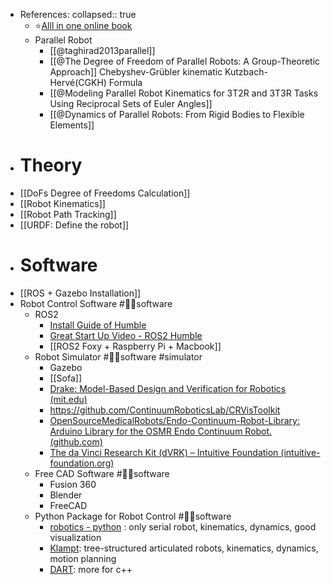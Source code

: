 - References:
  collapsed:: true
	- ⭐️[Alll in one online book](https://motion.cs.illinois.edu/RoboticSystems/)
	- Parallel Robot
		- [[@taghirad2013parallel]]
		- [[@The Degree of Freedom of Parallel Robots: A Group-Theoretic Approach]] 
		  Chebyshev-Grübler kinematic Kutzbach-Hervé(CGKH) Formula
		- [[@Modeling Parallel Robot Kinematics for 3T2R and 3T3R Tasks Using Reciprocal Sets of Euler Angles]]
		- [[@Dynamics of Parallel Robots: From Rigid Bodies to Flexible Elements]]
- # Theory
- [[DoFs Degree of Freedoms Calculation]]
- [[Robot Kinematics]]
- [[Robot Path Tracking]]
- [[URDF: Define the robot]]
- # Software
- [[ROS + Gazebo Installation]]
- Robot Control Software #👩‍💻software
	- ROS2
		- [Install Guide of Humble](https://docs.ros.org/en/humble/Installation.html)
		- [Great Start Up Video - ROS2 Humble](https://www.youtube.com/watch?v=Gg25GfA456o)
		- [[ROS2 Foxy + Raspberry Pi + Macbook]]
	- Robot Simulator #👩‍💻software #simulator
		- Gazebo
		- [[Sofa]]
		- [Drake: Model-Based Design and Verification for Robotics (mit.edu)](https://drake.mit.edu/)
		- https://github.com/ContinuumRoboticsLab/CRVisToolkit
		- [OpenSourceMedicalRobots/Endo-Continuum-Robot-Library: Arduino Library for the OSMR Endo Continuum Robot. (github.com)](https://github.com/OpenSourceMedicalRobots/Endo-Continuum-Robot-Library)
		- [The da Vinci Research Kit (dVRK) – Intuitive Foundation (intuitive-foundation.org)](https://www.intuitive-foundation.org/dvrk/)
	- Free CAD Software #👩‍💻software
		- Fusion 360
		- Blender
		- FreeCAD
	- Python Package for Robot Control #👩‍💻software
		- [robotics - python](https://github.com/petercorke/robotics-toolbox-python) : only serial robot, kinematics, dynamics,  good visualization
		- [Klampt](https://github.com/krishauser/Klampt): tree-structured articulated robots, kinematics, dynamics, motion planning
		- [DART](http://dartsim.github.io/): more for c++